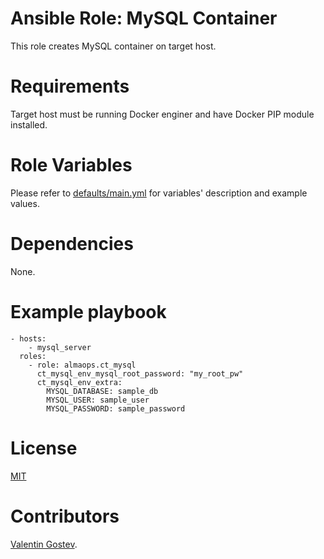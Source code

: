 # Ansible Role: MySQL Container
This role creates MySQL container on target host.  

# Requirements
Target host must be running Docker enginer and have Docker PIP module installed.  

# Role Variables
Please refer to [defaults/main.yml](./defaults/main.yml) for variables' description and example values.  

# Dependencies
None.  

# Example playbook
```
- hosts:
    - mysql_server
  roles:
    - role: almaops.ct_mysql
      ct_mysql_env_mysql_root_password: "my_root_pw"
      ct_mysql_env_extra:
        MYSQL_DATABASE: sample_db
        MYSQL_USER: sample_user
        MYSQL_PASSWORD: sample_password
```

# License
[MIT](./LICENSE)

# Contributors
[Valentin Gostev](https://github.com/ussrlongbow).  
